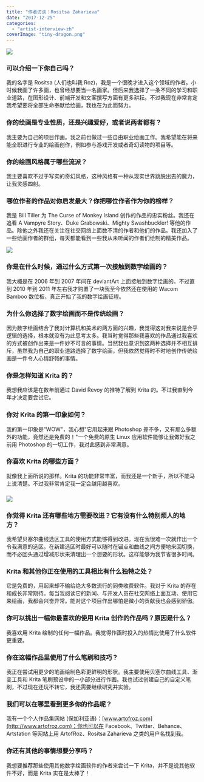 ```yaml
---
title: "作者访谈：Rositsa Zaharieva"
date: "2017-12-25"
categories: 
  - "artist-interview-zh"
coverImage: "tiny-dragon.png"
---
```


![](../images/tiny-dragon.png)

### 可以介绍一下你自己吗？

我的名字是 Rositsa (人们也叫我 Roz)，我是一个很晚才进入这个领域的作者。小时候我画了许多画，也曾经想要当一名画家。但后来我选择了一条不同的学习和职业道路，在图形设计、前端开发和文案撰写方面有更多耕耘。不过我现在非常肯定我希望要将全部生命奉献给绘画，我也在为此而努力。

### 你的绘画是专业性质，还是兴趣爱好，或者说两者都有？

我主要为自己的项目作画。我之前也做过一些自由职业绘画工作。我希望能在将来能全职进行专业的绘画创作，例如参与游戏开发或者奇幻读物的项目等。

### 你的绘画风格属于哪些流派？

我主要喜欢不过于写实的奇幻风格，这种风格有一种从现实世界跳脱出去的魔力，让我灵感四射。

### 哪位作者的作品对你启发最大？你把哪位作者作为你的榜样？

我是 Bill Tiller 为 The Curse of Monkey Island 创作的作品的忠实粉丝。我还在追看 A Vampyre Story、Duke Grabowski、Mighty Swashbuckler! 等他的作品。除他之外我还在关注在社交网络上面数不清的作者和他们的作品。我还加入了一些绘画作者的群组，每天都能看到一些我从未听闻的作者们绘制的精美作品。

![](../images/material-1.png)

### 你是在什么时候，通过什么方式第一次接触到数字绘画的？

我大概是在 2006 年到 2007 年间在 deviantArt 上面接触到数字绘画的。不过直到 2010 年到 2011 年左右我才购置了一块我至今依然还在使用的 Wacom Bamboo 数位板，真正开始了我的数字绘画征程。

### 为什么你选择了数字绘画而不是传统绘画？

因为数字绘画结合了我对计算机和美术的两方面的兴趣，我觉得这对我来说是合乎逻辑的选择，根本就没有为此思考太多。我当时觉得那些我喜欢的作品通过我喜欢的方式被创作出来是一件妙不可言的事情。当然我也意识到这两种选择并不相互排斥，虽然我为自己的职业道路选择了数字绘画，但我依然觉得时不时地创作传统绘画是一件令人心情舒畅的事情。

### 你是怎样知道 Krita 的？

我想我应该是在数年前通过 David Revoy 的推特了解到 Krita 的。不过我直到今年才决定要尝试它。

### 你对 Krita 的第一印象如何？

我的第一印象是"WOW"，我心想"它用起来跟 Photoshop 差不多，又有那么多额外的功能，竟然还是免费的！"一个免费的原生 Linux 应用软件能够让我做好我之前用 Photoshop 的一切工作，我对此感到非常满意。

### 你喜欢 Krita 的哪些方面？

就像我上面所说的那样。Krita 的功能非常丰富，而我还是一个新手，所以不能马上说清楚。不过我非常肯定我一定会越用越喜欢。

### ![](../images/isometrichna-vyzrojdenska-kyshta-1_003-1700.png)

### 你觉得 Krita 还有哪些地方需要改进？它有没有什么特别烦人的地方？

我希望贝塞尔曲线选区工具的使用方式能够得到改进。现在我很难一次就作出一个令我满意的选区。在新建选区时最好可以随时在锚点和曲线之间方便地来回切换，而不必回头通过增减形状来清理出一个想要的形状。这样能够为我节省很多时间。

### Krita 和其他你正在使用的工具相比有什么独特之处？

它是免费的，用起来却不输给绝大多数流行的同类收费软件。我对于 Krita 的存在和成长非常期待。每当我阅读它的新闻、与开发人员在社交网络上面互动、使用它来绘画，我都会兴奋异常。能对这个项目作出哪怕是微小的贡献我也会感到骄傲。

### 你可以挑出一幅你最喜欢的使用 Krita 创作的作品吗？原因是什么？

我喜欢用 Krita 绘制的任何一幅作品。我觉得作画时投入的热情比使用了什么软件更重要。

### 你在这幅作品里使用了什么笔刷和技巧？

我正在尝试用更少的笔画绘制色彩更鲜明的形状。我主要使用贝塞尔曲线工具、渐变工具和 Krita 笔刷预设中的一小部分进行作画。我也试过创建自己的自定义笔刷，不过现在还玩不转它，我还需要继续研究并实验。

### 我们可以在哪里看到更多你的作品呢？

我有一个个人作品集网站 (保加利亚语)：[www.artofroz.com](http://www.artofroz.com)；你也可以在 Facebook、Twitter、Behance、Artstation 等网站上用 ArtofRoz、Rositsa Zaharieva 之类的用户名找到我。

### 你还有其他的事情想要分享吗？

我想要推荐那些使用其他数字绘画软件的作者来尝试一下 Krita，并不是说其他软件不好，而是 Krita 实在是太棒了！
